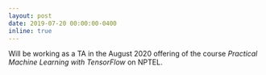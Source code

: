 ```yaml
---
layout: post
date: 2019-07-20 00:00:00-0400
inline: true
---
```


Will be working as a TA in the August 2020 offering of the course *Practical Machine Learning with TensorFlow* on NPTEL.  